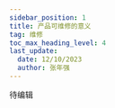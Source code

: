 ```yaml
---
sidebar_position: 1
title: 产品可维修的意义
tag: 维修
toc_max_heading_level: 4
last_update:
  date: 12/10/2023
  author: 张年强
---
```


待编辑
